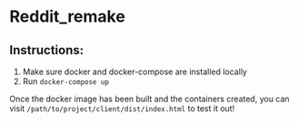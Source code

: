# Reddit_remake

## Instructions:

1. Make sure docker and docker-compose are installed locally
2. Run `docker-compose up`

Once the docker image has been built and the containers created, you can visit `/path/to/project/client/dist/index.html` to test it out!
